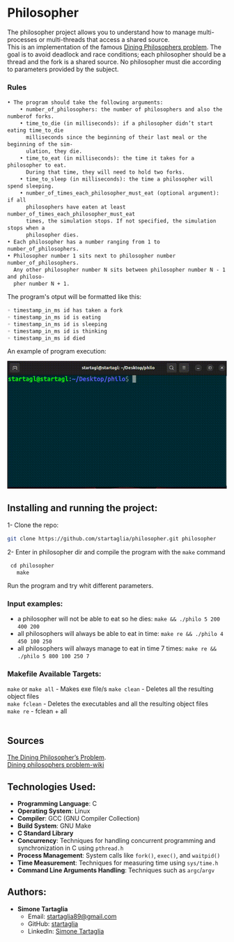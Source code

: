 # Philosopher
The philosopher project allows you to understand how to manage multi-processes or multi-threads that access a shared source.</br>
This is an implementation of the famous [Dining Philosophers problem](https://en.wikipedia.org/wiki/Dining_philosophers_problem). The goal is to avoid deadlock and race conditions; each philosopher should be a thread and the fork is a shared source. No philosopher must die according to parameters provided by the subject.</br>

### Rules
  
    • The program should take the following arguments:
        • number_of_philosophers: the number of philosophers and also the numberof forks. 
        • time_to_die (in milliseconds): if a philosopher didn’t start eating time_to_die
          milliseconds since the beginning of their last meal or the beginning of the sim-
          ulation, they die.
        • time_to_eat (in milliseconds): the time it takes for a philosopher to eat.
          During that time, they will need to hold two forks.
        • time_to_sleep (in milliseconds): the time a philosopher will spend sleeping.
        • number_of_times_each_philosopher_must_eat (optional argument): if all
          philosophers have eaten at least number_of_times_each_philosopher_must_eat
          times, the simulation stops. If not specified, the simulation stops when a
          philosopher dies.
    • Each philosopher has a number ranging from 1 to number_of_philosophers.
    • Philosopher number 1 sits next to philosopher number number_of_philosophers.
      Any other philosopher number N sits between philosopher number N - 1 and philoso-
      pher number N + 1.
  
  The program's otput will be formatted like this:
  
    ◦ timestamp_in_ms id has taken a fork
    ◦ timestamp_in_ms id is eating
    ◦ timestamp_in_ms id is sleeping
    ◦ timestamp_in_ms id is thinking
    ◦ timestamp_in_ms id died

  An example of program execution:

<a href="https://42roma.it/"><img src="https://github.com/startaglia/startaglia/blob/main/.media/philo.gif"></a>

## Installing and running the project:

1- Clone the repo:
  
  ```sh
  git clone https://github.com/startaglia/philosopher.git philosopher
  ```

2- Enter in philosopher dir and compile the program with the `make` command
	
 ```
  cd philosopher
	make
 ```
Run the program and try whit different parameters.

### Input examples:
- a philosopher will not be able to eat so he dies: `make && ./philo 5 200 400 200`
- all philosophers will always be able to eat in time: `make re && ./philo 4 450 100 250`
- all philosophers will always manage to eat in time 7 times: `make re && ./philo 5 800 100 250 7`
 
### Makefile Available Targets:

`make` or `make all` - Makes exe file/s
`make clean` - Deletes all the resulting object files  
`make fclean` - Deletes the executables and all the resulting object files  
`make re` - fclean + all
</br></br>

## Sources
  [The Dining Philosopher’s Problem](https://medium.com/swlh/the-dining-philosophers-problem-bbdb92e6b788).</br>
  [Dining philosophers problem-wiki](https://en.wikipedia.org/wiki/Dining_philosophers_problem)
   
## Technologies Used:

- **Programming Language**: C
- **Operating System**: Linux
- **Compiler**: GCC (GNU Compiler Collection)
- **Build System**: GNU Make
- **C Standard Library**
- **Concurrency**: Techniques for handling concurrent programming and synchronization in C using `pthread.h`
- **Process Management**: System calls like `fork()`, `exec()`, and `waitpid()`
- **Time Measurement**: Techniques for measuring time using `sys/time.h`
- **Command Line Arguments Handling**: Techniques such as `argc`/`argv`

## Authors:

- **Simone Tartaglia**
  - Email: [startaglia89@gmail.com](mailto:startaglia89@gmail.com)
  - GitHub: [startaglia](https://github.com/startaglia)
  - LinkedIn: [Simone Tartaglia](https://www.linkedin.com/in/simone-tartaglia-134723248/)
